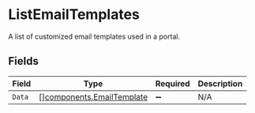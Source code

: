 # ListEmailTemplates

A list of customized email templates used in a portal.


## Fields

| Field                                                                  | Type                                                                   | Required                                                               | Description                                                            |
| ---------------------------------------------------------------------- | ---------------------------------------------------------------------- | ---------------------------------------------------------------------- | ---------------------------------------------------------------------- |
| `Data`                                                                 | [][components.EmailTemplate](../../models/components/emailtemplate.md) | :heavy_minus_sign:                                                     | N/A                                                                    |